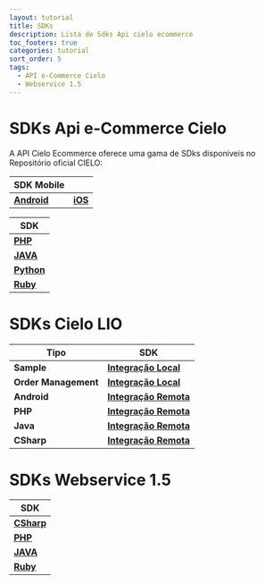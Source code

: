 ```yaml
---
layout: tutorial
title: SDKs
description: Lista de Sdks Api cielo ecommerce
toc_footers: true
categories: tutorial
sort_order: 5
tags:
  - API e-Commerce Cielo
  - Webservice 1.5
---
```


# SDKs Api e-Commerce Cielo

A API Cielo Ecommerce oferece uma gama de SDks disponiveis no Repositório oficial CIELO:

| SDK Mobile                                                       |                                                          |
| ---------------------------------------------------------------- | -------------------------------------------------------- |
| [**Android**](https://github.com/DeveloperCielo/API-3.0-Android) | [**iOS**](https://github.com/DeveloperCielo/API-3.0-iOS) |

| SDK                                                            |
| -------------------------------------------------------------- |
| [**PHP**](https://github.com/DeveloperCielo/API-3.0-PHP)       |
| [**JAVA**](https://github.com/DeveloperCielo/API-3.0-Java)     |
| [**Python**](https://github.com/DeveloperCielo/API-3.0-Python) |
| [**Ruby**](https://github.com/DeveloperCielo/API-3.0-Ruby)     |

# SDKs Cielo LIO

| Tipo                 | SDK                                                                                                 |
| -------------------- | --------------------------------------------------------------------------------------------------- |
| **Sample**           | [**Integração Local**](https://github.com/DeveloperCielo/LIO-SDK-Sample-Integracao-Local)           |
| **Order Management** | [**Integração Local**](https://github.com/DeveloperCielo/order-management)                          |
| **Android**          | [**Integração Remota**](https://github.com/DeveloperCielo/LIO-SDK-API-Integracao-Remota-v1-Android) |
| **PHP**              | [**Integração Remota**](https://github.com/DeveloperCielo/LIO-SDK-API-Integracao-Remota-v1-PHP)     |
| **Java**             | [**Integração Remota**](https://github.com/DeveloperCielo/LIO-SDK-API-Integracao-Remota-v1-Java)    |
| **CSharp**           | [**Integração Remota**](https://github.com/DeveloperCielo/LIO-SDK-API-Integracao-Remota-v1-CSHARP)  |

# SDKs Webservice 1.5

| SDK                                                                   |
| --------------------------------------------------------------------- |
| [**CSharp**](https://github.com/DeveloperCielo/Webservice-1.5-csharp) |
| [**PHP**](https://github.com/DeveloperCielo/Webservice-1.5-php)       |
| [**JAVA**](https://github.com/DeveloperCielo/Webservice-1.5-java)     |
| [**Ruby**](https://github.com/DeveloperCielo/Webservice-1.5-ruby)     |
